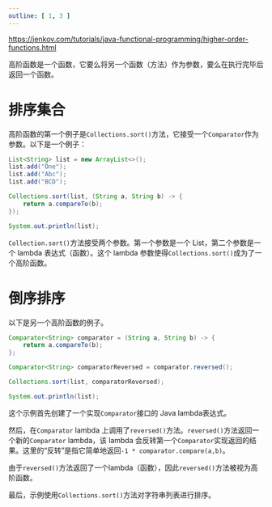 ```yaml
---
outline: [ 1, 3 ]
---
```


https://jenkov.com/tutorials/java-functional-programming/higher-order-functions.html

高阶函数是一个函数，它要么将另一个函数（方法）作为参数，要么在执行完毕后返回一个函数。

# 排序集合

高阶函数的第一个例子是`Collections.sort()`方法，它接受一个`Comparator`作为参数。以下是一个例子：

```java
List<String> list = new ArrayList<>();
list.add("One");
list.add("Abc");
list.add("BCD");

Collections.sort(list, (String a, String b) -> {
    return a.compareTo(b);
});

System.out.println(list);    
```

`Collection.sort()`方法接受两个参数。第一个参数是一个 List，第二个参数是一个 lambda 表达式（函数）。这个 lambda 参数使得`Collections.sort()`成为了一个高阶函数。

# 倒序排序

以下是另一个高阶函数的例子。

```java
Comparator<String> comparator = (String a, String b) -> {
    return a.compareTo(b);
};

Comparator<String> comparatorReversed = comparator.reversed();

Collections.sort(list, comparatorReversed);

System.out.println(list);
```

这个示例首先创建了一个实现`Comparator`接口的 Java lambda表达式。

然后，在`Comparator` lambda 上调用了`reversed()`方法。`reversed()`方法返回一个新的`Comparator` lambda，该 lambda 会反转第一个`Comparator`实现返回的结果。这里的“反转”是指它简单地返回`-1 * comparator.compare(a,b)`。

由于`reversed()`方法返回了一个lambda（函数），因此`reversed()`方法被视为高阶函数。

最后，示例使用`Collections.sort()`方法对字符串列表进行排序。
